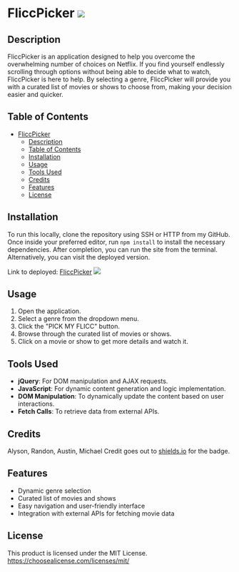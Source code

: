 # FliccPicker <img src=https://img.shields.io/badge/license-MIT-blue/>

## Description

FliccPicker is an application designed to help you overcome the overwhelming number of choices on Netflix. If you find yourself endlessly scrolling through options without being able to decide what to watch, FliccPicker is here to help. By selecting a genre, FliccPicker will provide you with a curated list of movies or shows to choose from, making your decision easier and quicker.

## Table of Contents

- [FliccPicker ](#fliccpicker-)
  - [Description](#description)
  - [Table of Contents](#table-of-contents)
  - [Installation](#installation)
  - [Usage](#usage)
  - [Tools Used](#tools-used)
  - [Credits](#credits)
  - [Features](#features)
  - [License](#license)

## Installation

To run this locally, clone the repository using SSH or HTTP from my GitHub. Once inside your preferred editor, run `npm install` to install the necessary dependencies. After completion, you can run the site from the terminal. Alternatively, you can visit the deployed version.

Link to deployed: [FliccPicker](https://mikegoat1.github.io/FliccPicker/)
<image src="./assets/images/FLICCPICKER.png" >

## Usage

1. Open the application.
2. Select a genre from the dropdown menu.
3. Click the "PICK MY FLICC" button.
4. Browse through the curated list of movies or shows.
5. Click on a movie or show to get more details and watch it.

## Tools Used

- **jQuery**: For DOM manipulation and AJAX requests.
- **JavaScript**: For dynamic content generation and logic implementation.
- **DOM Manipulation**: To dynamically update the content based on user interactions.
- **Fetch Calls**: To retrieve data from external APIs.

## Credits

Alyson, Randon, Austin, Michael
Credit goes out to [shields.io](https://opencollective.com/shields) for the badge.

## Features

- Dynamic genre selection
- Curated list of movies and shows
- Easy navigation and user-friendly interface
- Integration with external APIs for fetching movie data

## License

This product is licensed under the MIT License.
<https://choosealicense.com/licenses/mit/>